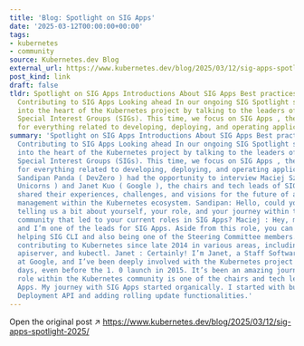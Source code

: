 ```yaml
---
title: 'Blog: Spotlight on SIG Apps'
date: '2025-03-12T00:00:00+00:00'
tags:
- kubernetes
- community
source: Kubernetes.dev Blog
external_url: https://www.kubernetes.dev/blog/2025/03/12/sig-apps-spotlight-2025/
post_kind: link
draft: false
tldr: Spotlight on SIG Apps Introductions About SIG Apps Best practices and challenges
  Contributing to SIG Apps Looking ahead In our ongoing SIG Spotlight series, we dive
  into the heart of the Kubernetes project by talking to the leaders of its various
  Special Interest Groups (SIGs). This time, we focus on SIG Apps , the group responsible
  for everything related to developing, deploying, and operating applications on Kubernetes.
summary: 'Spotlight on SIG Apps Introductions About SIG Apps Best practices and challenges
  Contributing to SIG Apps Looking ahead In our ongoing SIG Spotlight series, we dive
  into the heart of the Kubernetes project by talking to the leaders of its various
  Special Interest Groups (SIGs). This time, we focus on SIG Apps , the group responsible
  for everything related to developing, deploying, and operating applications on Kubernetes.
  Sandipan Panda ( DevZero ) had the opportunity to interview Maciej Szulik ( Defense
  Unicorns ) and Janet Kuo ( Google ), the chairs and tech leads of SIG Apps. They
  shared their experiences, challenges, and visions for the future of application
  management within the Kubernetes ecosystem. Sandipan: Hello, could you start by
  telling us a bit about yourself, your role, and your journey within the Kubernetes
  community that led to your current roles in SIG Apps? Maciej : Hey, my name is Maciej,
  and I’m one of the leads for SIG Apps. Aside from this role, you can also find me
  helping SIG CLI and also being one of the Steering Committee members. I’ve been
  contributing to Kubernetes since late 2014 in various areas, including controllers,
  apiserver, and kubectl. Janet : Certainly! I’m Janet, a Staff Software Engineer
  at Google, and I’ve been deeply involved with the Kubernetes project since its early
  days, even before the 1. 0 launch in 2015. It’s been an amazing journey! My current
  role within the Kubernetes community is one of the chairs and tech leads of SIG
  Apps. My journey with SIG Apps started organically. I started with building the
  Deployment API and adding rolling update functionalities.'
---
```

Open the original post ↗ https://www.kubernetes.dev/blog/2025/03/12/sig-apps-spotlight-2025/
